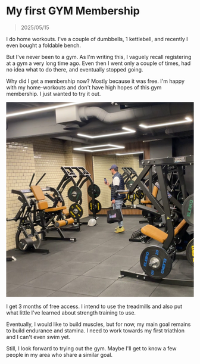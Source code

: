 # My first GYM Membership
> 2025/05/15

I do home workouts. I've a couple of dumbbells, 1 kettlebell, and recently I even bought a foldable bench.

But I've never been to a gym. As I'm writing this, I vaguely recall registering at a gym a very long time ago. Even then I went only a couple of times, had no idea what to do there, and eventually stopped going.

Why did I get a membership now? Mostly because it was free. I'm happy with my home-workouts and don't have high hopes of this gym membership. I just wanted to try it out.

![gym](assets/images/gym.jpeg)

I get 3 months of free access. I intend to use the treadmills and also put what little I've learned about strength training to use.

Eventually, I would like to build muscles, but for now, my main goal remains to build endurance and stamina. I need to work towards my first triathlon and I can't even swim yet.

Still, I look forward to trying out the gym. Maybe I'll get to know a few people in my area who share a similar goal.